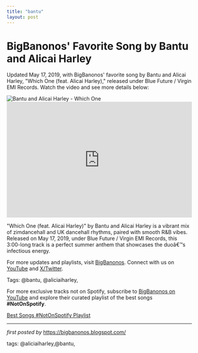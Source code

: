 ```yaml
---
title: "bantu"
layout: post
---
```

<!-- Post Title -->
<h1 >BigBanonos' Favorite Song by Bantu and Alicai Harley</h1> <!-- Introductory Text -->
<p >Updated May 17, 2019, with BigBanonos' favorite song by Bantu and Alicai Harley, "Which One (feat. Alicai Harley)," released under Blue Future / Virgin EMI Records. Watch the video and see more details below:</p> <!-- Featured Image -->
<div > <img src="https://i.ytimg.com/vi/9rJd0B7Qs8k/hq720.jpg?sqp=-oaymwEhCK4FEIIDSFryq4qpAxMIARUAAAAAGAElAADIQj0AgKJD&rs=AOn4CLBLHL_98AYXGB3hLyzq_F_vqBhkQg" alt="Bantu and Alicai Harley - Which One" />
</div> <!-- YouTube Video Embed -->
<div > <iframe width="100%" height="315" src="https://www.youtube.com/embed/9rJd0B7Qs8k" title="Bantu - Which One ft. AlicaÃƒÆ’Ã‚Â¬ Harley" frameborder="0" allow="accelerometer; autoplay; clipboard-write; encrypted-media; gyroscope; picture-in-picture; web-share" referrerpolicy="strict-origin-when-cross-origin" allowfullscreen></iframe>
</div> <!-- Song Information -->
<div > <p>"Which One (feat. Alicai Harley)" by Bantu and Alicai Harley is a vibrant mix of zimdancehall and UK dancehall rhythms, paired with smooth R&B vibes. Released on May 17, 2019, under Blue Future / Virgin EMI Records, this 3:00-long track is a perfect summer anthem that showcases the duoâ€™s infectious energy.</p>
</div> <!-- Footer Links -->
<div > <p>For more updates and playlists, visit <a href="https://bigbanonos.blogspot.com/" target="_blank">BigBanonos</a>. Connect with us on <a href="https://www.youtube.com/@BigBanonos" target="_blank">YouTube</a> and <a href="https://x.com/bigbanonos" target="_blank">X/Twitter</a>.</p>
</div> <!-- Tags -->
<p >Tags: @bantu, @aliciaiharley,</p>


<!--Subscribe and Playlist Links-->
<div>
    <p>For more exclusive tracks not on Spotify, subscribe to <a href="https://www.youtube.com/@BigBanonos" target="_blank">BigBanonos on YouTube</a> and explore their curated playlist of the best songs <strong>#NotOnSpotify</strong>.</p>
    <p><a href="https://www.youtube.com/playlist?list=PLtuNtuTatqI0kFahUCbtbfenC_ET5O_tr" target="_blank">Best Songs #NotOnSpotify Playlist<br /></a></p></div>

<hr />

<p><em>first posted by</em> <a href="https://bigbanonos.blogspot.com/" rel="noopener" target="_new">https://bigbanonos.blogspot.com/</a></p>

<p>tags: @aliciaiharley,@bantu,</p>
